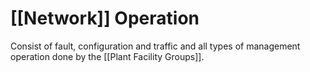 # [[Network]] Operation
Consist of fault, configuration and traffic and all types of management operation done by the [[Plant Facility Groups]].

